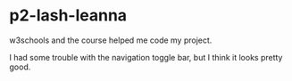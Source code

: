 # p2-lash-leanna

w3schools and the course helped me code my project.

I had some trouble with the navigation toggle bar, but I think it looks pretty good.
